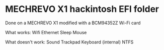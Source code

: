 MECHREVO X1 hackintosh EFI folder
=================================

Done on a MECHREVO X1 modified with a BCM94352Z Wi-Fi card

What works:
  Wifi
  Ethernet
  Sleep
  Mouse

What doesn't work:
  Sound
  Trackpad
  Keyboard (internal)
  NTFS

